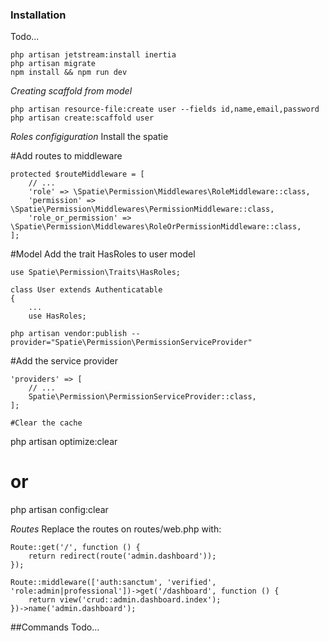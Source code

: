 ### Installation
Todo...
```
php artisan jetstream:install inertia
php artisan migrate
npm install && npm run dev
```

*Creating scaffold from model*
```
php artisan resource-file:create user --fields id,name,email,password
php artisan create:scaffold user
```

*Roles configiguration*
Install the spatie

#Add routes to middleware
```
protected $routeMiddleware = [
    // ...
    'role' => \Spatie\Permission\Middlewares\RoleMiddleware::class,
    'permission' => \Spatie\Permission\Middlewares\PermissionMiddleware::class,
    'role_or_permission' => \Spatie\Permission\Middlewares\RoleOrPermissionMiddleware::class,
];
```

#Model
Add the trait HasRoles to user model
```
use Spatie\Permission\Traits\HasRoles;

class User extends Authenticatable
{
    ...
    use HasRoles;
```


```
php artisan vendor:publish --provider="Spatie\Permission\PermissionServiceProvider"
```

#Add the service provider
```
'providers' => [
    // ...
    Spatie\Permission\PermissionServiceProvider::class,
];

#Clear the cache
```
 php artisan optimize:clear
 # or
 php artisan config:clear

*Routes*
Replace the routes on routes/web.php with:
```
Route::get('/', function () {
    return redirect(route('admin.dashboard'));
});

Route::middleware(['auth:sanctum', 'verified', 'role:admin|professional'])->get('/dashboard', function () {
    return view('crud::admin.dashboard.index');
})->name('admin.dashboard');
```


##Commands
Todo...